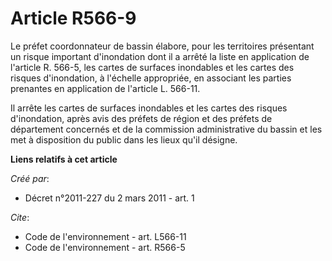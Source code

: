 # Article R566-9

Le préfet coordonnateur de bassin élabore, pour les territoires présentant un risque important d'inondation dont il a arrêté
la liste en application de l'article R. 566-5, les cartes de surfaces inondables et les cartes des risques d'inondation, à
l'échelle appropriée, en associant les parties prenantes en application de l'article L. 566-11.

Il arrête les cartes de surfaces inondables et les cartes des risques d'inondation, après avis des préfets de région et des
préfets de département concernés et de la commission administrative du bassin et les met à disposition du public dans les
lieux qu'il désigne.

**Liens relatifs à cet article**

_Créé par_:

  - Décret n°2011-227 du 2 mars 2011 - art. 1

_Cite_:

  - Code de l'environnement - art. L566-11
  - Code de l'environnement - art. R566-5
